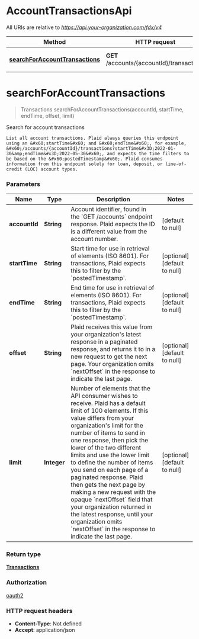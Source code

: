 # AccountTransactionsApi

All URIs are relative to *https://api.your-organization.com/fdx/v4*

| Method | HTTP request | Description |
|------------- | ------------- | -------------|
| [**searchForAccountTransactions**](AccountTransactionsApi.md#searchForAccountTransactions) | **GET** /accounts/{accountId}/transactions | Search for account transactions |


<a name="searchForAccountTransactions"></a>
# **searchForAccountTransactions**
> Transactions searchForAccountTransactions(accountId, startTime, endTime, offset, limit)

Search for account transactions

    List all account transactions. Plaid always queries this endpoint using an &#x60;startTime&#x60; and &#x60;endTime&#x60;, for example, &#x60;/accounts/{accountId}/transactions?startTime&#x3D;2022-01-30&amp;endTime&#x3D;2022-05-30&#x60;, and expects the time filters to be based on the &#x60;postedTimestamp&#x60;. Plaid consumes information from this endpoint solely for loan, deposit, or line-of-credit (LOC) account types. 

### Parameters

|Name | Type | Description  | Notes |
|------------- | ------------- | ------------- | -------------|
| **accountId** | **String**| Account identifier, found in the &#x60;GET /accounts&#x60; endpoint response. Plaid expects the ID is a different value from the account number. | [default to null] |
| **startTime** | **String**| Start time for use in retrieval of elements (ISO 8601). For transactions, Plaid expects this to filter by the &#x60;postedTimestamp&#x60;. | [optional] [default to null] |
| **endTime** | **String**| End time for use in retrieval of elements (ISO 8601). For transactions, Plaid expects this to filter by the &#x60;postedTimestamp&#x60;. | [optional] [default to null] |
| **offset** | **String**| Plaid receives this value from your organization&#39;s latest response in a paginated response, and returns it to in a new request to get the next page. Your organization omits &#x60;nextOffset&#x60; in the response to indicate the last page.  | [optional] [default to null] |
| **limit** | **Integer**| Number of elements that the API consumer wishes to receive. Plaid has a default limit of 100 elements. If this value differs from your organization&#39;s limit for the number of items to send in one response, then pick the lower of the two different limits and use the lower limit to define the number of items you send on each page of a paginated response. Plaid then gets the next page by making a new request with the opaque &#x60;nextOffset&#x60; field that your organization returned in the latest response, until your organization omits &#x60;nextOffset&#x60; in the response to indicate the last page.  | [optional] [default to null] |

### Return type

[**Transactions**](../Models/Transactions.md)

### Authorization

[oauth2](../README.md#oauth2)

### HTTP request headers

- **Content-Type**: Not defined
- **Accept**: application/json

